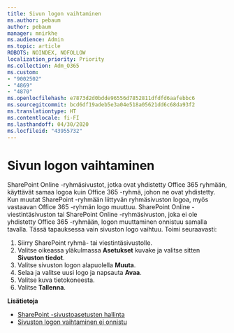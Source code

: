```yaml
---
title: Sivun logon vaihtaminen
ms.author: pebaum
author: pebaum
manager: mnirkhe
ms.audience: Admin
ms.topic: article
ROBOTS: NOINDEX, NOFOLLOW
localization_priority: Priority
ms.collection: Adm_O365
ms.custom:
- "9002502"
- "4869"
- "4870"
ms.openlocfilehash: e7873d2d0bdde96556d7852811dfdfd6aafebbc6
ms.sourcegitcommit: bcd6df19adeb5e3a04e518a05621dd6c68da93f2
ms.translationtype: HT
ms.contentlocale: fi-FI
ms.lasthandoff: 04/30/2020
ms.locfileid: "43955732"
---
```

# <a name="change-site-logo"></a>Sivun logon vaihtaminen

SharePoint Online -ryhmäsivustot, jotka ovat yhdistetty Office 365 ryhmään, käyttävät samaa logoa kuin Office 365 -ryhmä, johon ne ovat yhdistetty. Kun muutat SharePoint -ryhmään liittyvän ryhmäsivuston logoa, myös vastaavan Office 365 -ryhmän logo muuttuu. SharePoint Online -viestintäsivuston tai SharePoint Online -ryhmäsivuston, joka ei ole yhdistetty Office 365 -ryhmään, logon muuttaminen onnistuu samalla tavalla. Tässä tapauksessa vain sivuston logo vaihtuu. Toimi seuraavasti:

1. Siirry SharePoint ryhmä- tai viestintäsivustolle.
2. Valitse oikeassa yläkulmassa **Asetukset** kuvake ja valitse sitten **Sivuston tiedot**.
3. Valitse sivuston logon alapuolella **Muuta**.
4. Selaa ja valitse uusi logo ja napsauta **Avaa**.
5. Valitse kuva tietokoneesta.
6. Valitse **Tallenna**.

**Lisätietoja**

- [SharePoint -sivustoasetusten hallinta](https://support.office.com/article/manage-your-sharepoint-site-settings-8376034d-d0c7-446e-9178-6ab51c58df42)
- [Sivuston logon vaihtaminen ei onnistu](https://docs.microsoft.com/sharepoint/troubleshoot/sites/error-when-changing-o365-site-logo)
